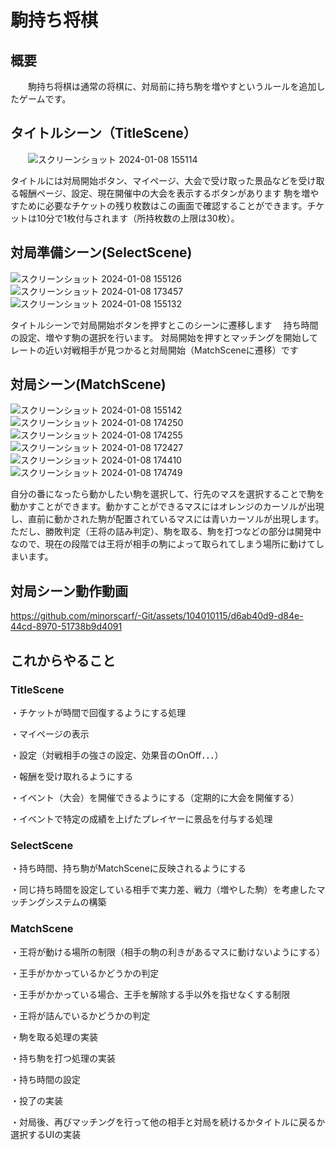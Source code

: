 # 駒持ち将棋
  ## 概要　
 　　駒持ち将棋は通常の将棋に、対局前に持ち駒を増やすというルールを追加したゲームです。

  ## タイトルシーン（TitleScene）
  　　![スクリーンショット 2024-01-08 155114](https://github.com/minorscarf/-Git/assets/104010115/4b9cab0a-c3a4-4b5a-aec7-5a8b4ff72a5c)
    
タイトルには対局開始ボタン、マイページ、大会で受け取った景品などを受け取る報酬ページ、設定、現在開催中の大会を表示するボタンがあります
 駒を増やすために必要なチケットの残り枚数はこの画面で確認することができます。チケットは10分で1枚付与されます（所持枚数の上限は30枚）。

  ## 対局準備シーン(SelectScene)
  ![スクリーンショット 2024-01-08 155126](https://github.com/minorscarf/-Git/assets/104010115/21bb6621-5b7d-40e9-9560-4cc1defc03c7)
  ![スクリーンショット 2024-01-08 173457](https://github.com/minorscarf/-Git/assets/104010115/164396d9-70e3-473c-9f11-5d37bc50bdbc)
![スクリーンショット 2024-01-08 155132](https://github.com/minorscarf/-Git/assets/104010115/88d4df5d-cf7a-4d36-a0fc-81dc94f71dc8)
  
  タイトルシーンで対局開始ボタンを押すとこのシーンに遷移します
 　持ち時間の設定、増やす駒の選択を行います。
  対局開始を押すとマッチングを開始してレートの近い対戦相手が見つかると対局開始（MatchSceneに遷移）です

   ## 対局シーン(MatchScene)
   ![スクリーンショット 2024-01-08 155142](https://github.com/minorscarf/-Git/assets/104010115/3b122b8d-adfc-4b7a-aae2-03f55835561e)
   ![スクリーンショット 2024-01-08 174250](https://github.com/minorscarf/-Git/assets/104010115/b359b49f-a0fb-43cf-b267-dc5c420db5c9)
![スクリーンショット 2024-01-08 174255](https://github.com/minorscarf/-Git/assets/104010115/ce06cd4d-3eea-47cc-b5e2-df6e5c83f5d9)
![スクリーンショット 2024-01-08 172427](https://github.com/minorscarf/-Git/assets/104010115/24c33b99-76f8-4791-99e7-b967ea1d933e)
![スクリーンショット 2024-01-08 174410](https://github.com/minorscarf/-Git/assets/104010115/0a5609e0-e6be-452f-8bfb-c629380cf540)
![スクリーンショット 2024-01-08 174749](https://github.com/minorscarf/-Git/assets/104010115/51463a64-fc8a-4e0e-aa4a-5d409c762165)

自分の番になったら動かしたい駒を選択して、行先のマスを選択することで駒を動かすことができます。動かすことができるマスにはオレンジのカーソルが出現し、直前に動かされた駒が配置されているマスには青いカーソルが出現します。
ただし、勝敗判定（王将の詰み判定）、駒を取る、駒を打つなどの部分は開発中なので、現在の段階では王将が相手の駒によって取られてしまう場所に動けてしまいます。

  ## 対局シーン動作動画
  

https://github.com/minorscarf/-Git/assets/104010115/d6ab40d9-d84e-44cd-8970-51738b9d4091



  ## これからやること
   ### TitleScene
   ・チケットが時間で回復するようにする処理
   
   ・マイページの表示
   
   ・設定（対戦相手の強さの設定、効果音のOnOff．．．）

   ・報酬を受け取れるようにする
   
   ・イベント（大会）を開催できるようにする（定期的に大会を開催する）

   ・イベントで特定の成績を上げたプレイヤーに景品を付与する処理

   ### SelectScene
   ・持ち時間、持ち駒がMatchSceneに反映されるようにする
   
   ・同じ持ち時間を設定している相手で実力差、戦力（増やした駒）を考慮したマッチングシステムの構築

  ### MatchScene
   ・王将が動ける場所の制限（相手の駒の利きがあるマスに動けないようにする）
   
   ・王手がかかっているかどうかの判定

   ・王手がかかっている場合、王手を解除する手以外を指せなくする制限

   ・王将が詰んでいるかどうかの判定

   ・駒を取る処理の実装

   ・持ち駒を打つ処理の実装

   ・持ち時間の設定

   ・投了の実装

   ・対局後、再びマッチングを行って他の相手と対局を続けるかタイトルに戻るか選択するUIの実装
